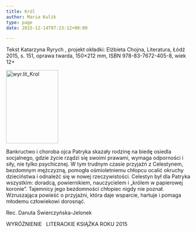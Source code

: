 ```yaml
---
title: Król
author: Maria Kulik
type: page
date: 2015-12-14T07:23:12+00:00

---
```

Tekst Katarzyna Ryrych , projekt okładki: Elżbieta Chojna, Literatura, Łódź 2015, s. 151, oprawa twarda, 150&#215;212 mm, ISBN 978-83-7672-405-8, wiek 12+

<img class="alignnone size-medium wp-image-3025" src="http://www.ibby.pl/wp-content/uploads/2015/12/wyr.lit_Krol-142x200.jpg" alt="wyr.lit_Krol" width="142" height="200" srcset="http://www.ibby.pl/wp-content/uploads/2015/12/wyr.lit_Krol-142x200.jpg 142w, http://www.ibby.pl/wp-content/uploads/2015/12/wyr.lit_Krol-71x100.jpg 71w, http://www.ibby.pl/wp-content/uploads/2015/12/wyr.lit_Krol-768x1085.jpg 768w, http://www.ibby.pl/wp-content/uploads/2015/12/wyr.lit_Krol-425x600.jpg 425w, http://www.ibby.pl/wp-content/uploads/2015/12/wyr.lit_Krol.jpg 1000w" sizes="(max-width: 142px) 100vw, 142px" />

Bankructwo i choroba ojca Patryka skazały rodzinę na biedę osiedla socjalnego, gdzie życie rządzi się swoimi prawami, wymaga odporności i siły, nie tylko psychicznej. W tym trudnym czasie przyjaźń z Celestynem, bezdomnym mężczyzną, pomogła ośmioletniemu chłopcu ocalić okruchy dzieciństwa i odnaleźć się w nowej rzeczywistości. Celestyn był dla Patryka wszystkim: doradcą, powiernikiem, nauczycielem i „królem w papierowej koronie”. Tajemnicy jego bezdomności chłopiec nigdy nie poznał. Wzruszająca powieść o przyjaźni, która daje wsparcie, hartuje i pomaga młodemu człowiekowi dorosnąć.

Rec. Danuta Świerczyńska-Jelonek

WYRÓŻNIENIE   LITERACKIE KSIĄŻKA ROKU 2015

&nbsp;